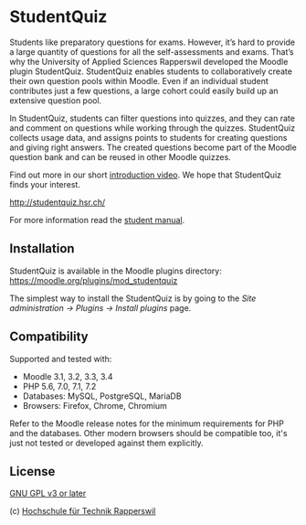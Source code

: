 # StudentQuiz

Students like preparatory questions for exams. However, it’s hard
to provide a large quantity of questions for all the self-assessments
and exams. That’s why the University of Applied Sciences Rapperswil
developed the Moodle plugin StudentQuiz. StudentQuiz enables students
to collaboratively create their own question pools within Moodle.
Even if an individual student contributes just a few questions, a large
cohort could easily build up an extensive question pool.

In StudentQuiz, students can filter questions into quizzes, and they
can rate and comment on questions while working through the quizzes.
StudentQuiz collects usage data, and assigns points to students for
creating questions and giving right answers. The created questions
become part of the Moodle question bank and can be reused in other
Moodle quizzes.

Find out more in our short [introduction video](https://tube.switch.ch/videos/637cda8a).
We hope that StudentQuiz finds your interest.

http://studentquiz.hsr.ch/

For more information read the [student manual](manuals/User-Manual.pdf).


## Installation

StudentQuiz is available in the Moodle plugins directory: https://moodle.org/plugins/mod_studentquiz

The simplest way to install the StudentQuiz is by going to the *Site administration -> Plugins -> Install plugins* page. 

## Compatibility

Supported and tested with:

* Moodle 3.1, 3.2, 3.3, 3.4
* PHP 5.6, 7.0, 7.1, 7.2
* Databases: MySQL, PostgreSQL, MariaDB
* Browsers: Firefox, Chrome, Chromium

Refer to the Moodle release notes for the minimum requirements for PHP and the databases. Other modern browsers should be compatible too, it's just not tested or developed against them explicitly.

## License

[GNU GPL v3 or later](http://www.gnu.org/copyleft/gpl.html) 

(c) [Hochschule für Technik Rapperswil](https://www.hsr.ch/)
